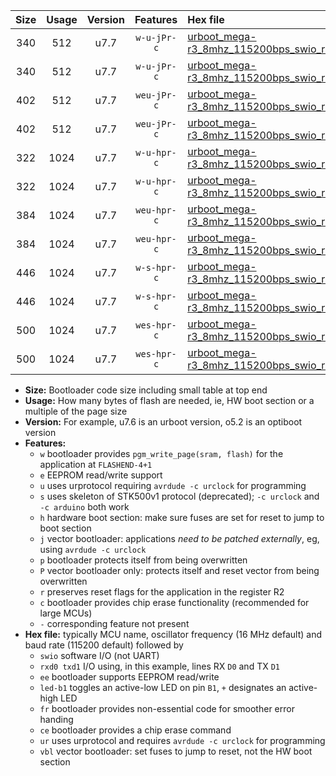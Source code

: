 |Size|Usage|Version|Features|Hex file|
|:-:|:-:|:-:|:-:|:--|
|340|512|u7.7|`w-u-jPr-c`|[urboot_mega-r3_8mhz_115200bps_swio_rxd2_txd3_led+b7_fr_ce_ur_vbl.hex](https://raw.githubusercontent.com/stefanrueger/urboot.hex/main/boards/mega-r3/fcpu_8mhz/115200_bps/urboot_mega-r3_8mhz_115200bps_swio_rxd2_txd3_led+b7_fr_ce_ur_vbl.hex)|
|340|512|u7.7|`w-u-jPr-c`|[urboot_mega-r3_8mhz_115200bps_swio_rxe0_txe1_led+b7_fr_ce_ur_vbl.hex](https://raw.githubusercontent.com/stefanrueger/urboot.hex/main/boards/mega-r3/fcpu_8mhz/115200_bps/urboot_mega-r3_8mhz_115200bps_swio_rxe0_txe1_led+b7_fr_ce_ur_vbl.hex)|
|402|512|u7.7|`weu-jPr-c`|[urboot_mega-r3_8mhz_115200bps_swio_rxd2_txd3_ee_led+b7_fr_ce_ur_vbl.hex](https://raw.githubusercontent.com/stefanrueger/urboot.hex/main/boards/mega-r3/fcpu_8mhz/115200_bps/urboot_mega-r3_8mhz_115200bps_swio_rxd2_txd3_ee_led+b7_fr_ce_ur_vbl.hex)|
|402|512|u7.7|`weu-jPr-c`|[urboot_mega-r3_8mhz_115200bps_swio_rxe0_txe1_ee_led+b7_fr_ce_ur_vbl.hex](https://raw.githubusercontent.com/stefanrueger/urboot.hex/main/boards/mega-r3/fcpu_8mhz/115200_bps/urboot_mega-r3_8mhz_115200bps_swio_rxe0_txe1_ee_led+b7_fr_ce_ur_vbl.hex)|
|322|1024|u7.7|`w-u-hpr-c`|[urboot_mega-r3_8mhz_115200bps_swio_rxd2_txd3_led+b7_fr_ce_ur.hex](https://raw.githubusercontent.com/stefanrueger/urboot.hex/main/boards/mega-r3/fcpu_8mhz/115200_bps/urboot_mega-r3_8mhz_115200bps_swio_rxd2_txd3_led+b7_fr_ce_ur.hex)|
|322|1024|u7.7|`w-u-hpr-c`|[urboot_mega-r3_8mhz_115200bps_swio_rxe0_txe1_led+b7_fr_ce_ur.hex](https://raw.githubusercontent.com/stefanrueger/urboot.hex/main/boards/mega-r3/fcpu_8mhz/115200_bps/urboot_mega-r3_8mhz_115200bps_swio_rxe0_txe1_led+b7_fr_ce_ur.hex)|
|384|1024|u7.7|`weu-hpr-c`|[urboot_mega-r3_8mhz_115200bps_swio_rxd2_txd3_ee_led+b7_fr_ce_ur.hex](https://raw.githubusercontent.com/stefanrueger/urboot.hex/main/boards/mega-r3/fcpu_8mhz/115200_bps/urboot_mega-r3_8mhz_115200bps_swio_rxd2_txd3_ee_led+b7_fr_ce_ur.hex)|
|384|1024|u7.7|`weu-hpr-c`|[urboot_mega-r3_8mhz_115200bps_swio_rxe0_txe1_ee_led+b7_fr_ce_ur.hex](https://raw.githubusercontent.com/stefanrueger/urboot.hex/main/boards/mega-r3/fcpu_8mhz/115200_bps/urboot_mega-r3_8mhz_115200bps_swio_rxe0_txe1_ee_led+b7_fr_ce_ur.hex)|
|446|1024|u7.7|`w-s-hpr-c`|[urboot_mega-r3_8mhz_115200bps_swio_rxd2_txd3_led+b7_fr_ce.hex](https://raw.githubusercontent.com/stefanrueger/urboot.hex/main/boards/mega-r3/fcpu_8mhz/115200_bps/urboot_mega-r3_8mhz_115200bps_swio_rxd2_txd3_led+b7_fr_ce.hex)|
|446|1024|u7.7|`w-s-hpr-c`|[urboot_mega-r3_8mhz_115200bps_swio_rxe0_txe1_led+b7_fr_ce.hex](https://raw.githubusercontent.com/stefanrueger/urboot.hex/main/boards/mega-r3/fcpu_8mhz/115200_bps/urboot_mega-r3_8mhz_115200bps_swio_rxe0_txe1_led+b7_fr_ce.hex)|
|500|1024|u7.7|`wes-hpr-c`|[urboot_mega-r3_8mhz_115200bps_swio_rxd2_txd3_ee_led+b7_fr_ce.hex](https://raw.githubusercontent.com/stefanrueger/urboot.hex/main/boards/mega-r3/fcpu_8mhz/115200_bps/urboot_mega-r3_8mhz_115200bps_swio_rxd2_txd3_ee_led+b7_fr_ce.hex)|
|500|1024|u7.7|`wes-hpr-c`|[urboot_mega-r3_8mhz_115200bps_swio_rxe0_txe1_ee_led+b7_fr_ce.hex](https://raw.githubusercontent.com/stefanrueger/urboot.hex/main/boards/mega-r3/fcpu_8mhz/115200_bps/urboot_mega-r3_8mhz_115200bps_swio_rxe0_txe1_ee_led+b7_fr_ce.hex)|

- **Size:** Bootloader code size including small table at top end
- **Usage:** How many bytes of flash are needed, ie, HW boot section or a multiple of the page size
- **Version:** For example, u7.6 is an urboot version, o5.2 is an optiboot version
- **Features:**
  + `w` bootloader provides `pgm_write_page(sram, flash)` for the application at `FLASHEND-4+1`
  + `e` EEPROM read/write support
  + `u` uses urprotocol requiring `avrdude -c urclock` for programming
  + `s` uses skeleton of STK500v1 protocol (deprecated); `-c urclock` and `-c arduino` both work
  + `h` hardware boot section: make sure fuses are set for reset to jump to boot section
  + `j` vector bootloader: applications *need to be patched externally*, eg, using `avrdude -c urclock`
  + `p` bootloader protects itself from being overwritten
  + `P` vector bootloader only: protects itself and reset vector from being overwritten
  + `r` preserves reset flags for the application in the register R2
  + `c` bootloader provides chip erase functionality (recommended for large MCUs)
  + `-` corresponding feature not present
- **Hex file:** typically MCU name, oscillator frequency (16 MHz default) and baud rate (115200 default) followed by
  + `swio` software I/O (not UART)
  + `rxd0 txd1` I/O using, in this example, lines RX `D0` and TX `D1`
  + `ee` bootloader supports EEPROM read/write
  + `led-b1` toggles an active-low LED on pin `B1`, `+` designates an active-high LED
  + `fr` bootloader provides non-essential code for smoother error handing
  + `ce` bootloader provides a chip erase command
  + `ur` uses urprotocol and requires `avrdude -c urclock` for programming
  + `vbl` vector bootloader: set fuses to jump to reset, not the HW boot section
